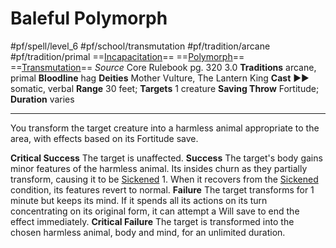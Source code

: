 # Baleful Polymorph
#pf/spell/level_6 #pf/school/transmutation  #pf/tradition/arcane #pf/tradition/primal
==[Incapacitation](../../../Traits/Incapacitation.md)== ==[Polymorph](../../../Traits/Polymorph.md)== ==[Transmutation](../../../Traits/Transmutation.md)==
*Source* Core Rulebook pg. 320 3.0
**Traditions** arcane, primal
**Bloodline** hag
**Deities** Mother Vulture, The Lantern King
**Cast** ►► somatic, verbal
**Range** 30 feet; **Targets** 1 creature
**Saving Throw** Fortitude; **Duration** varies

---
You transform the target creature into a harmless animal appropriate to the area, with effects based on its Fortitude save.

**Critical Success** The target is unaffected.
**Success** The target's body gains minor features of the harmless animal. Its insides churn as they partially transform, causing it to be [Sickened](../../../Conditions/Sickened.md) 1. When it recovers from the [Sickened](../../../Conditions/Sickened.md) condition, its features revert to normal.
**Failure** The target transforms for 1 minute but keeps its mind. If it spends all its actions on its turn concentrating on its original form, it can attempt a Will save to end the effect immediately.
**Critical Failure** The target is transformed into the chosen harmless animal, body and mind, for an unlimited duration.